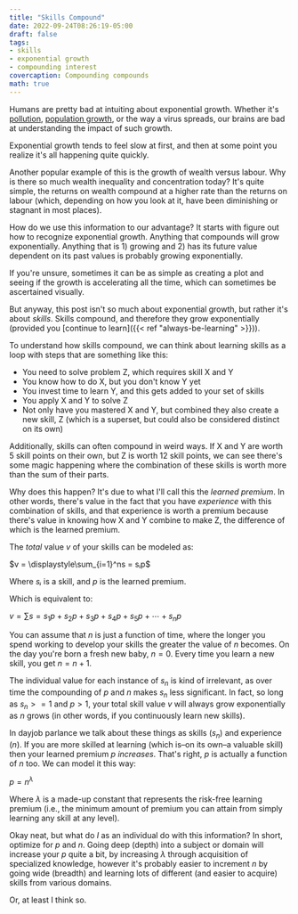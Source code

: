 ```yaml
---
title: "Skills Compound"
date: 2022-09-24T08:26:19-05:00
draft: false
tags:
- skills
- exponential growth
- compounding interest
covercaption: Compounding compounds
math: true
---
```


Humans are pretty bad at intuiting about exponential growth. Whether it's
[pollution](https://gml.noaa.gov/ccgg/trends/mlo.html), [population
growth](https://www.youtube.com/watch?v=8x98KFcMJeo), or the way a virus
spreads, our brains are bad at understanding the impact of such growth.

Exponential growth tends to feel slow at first, and then at some point you
realize it's all happening quite quickly.

Another popular example of this is the growth of wealth versus labour. Why is
there so much wealth inequality and concentration today? It's quite simple, the
returns on wealth compound at a higher rate than the returns on labour (which,
depending on how you look at it, have been diminishing or stagnant in most
places).

How do we use this information to our advantage? It starts with figure out how
to recognize exponential growth. Anything that compounds will grow
exponentially. Anything that is 1) growing and 2) has its future value dependent
on its past values is probably growing exponentially.

If you're unsure, sometimes it can be as simple as creating a plot and seeing if
the growth is accelerating all the time, which can sometimes be ascertained
visually.

But anyway, this post isn't so much about exponential growth, but rather it's about _skills_. Skills compound, and therefore they grow exponentially (provided you [continue to learn]({{< ref "always-be-learning" >}})).

To understand how skills compound, we can think about learning skills as a loop
with steps that are something like this:

* You need to solve problem Z, which requires skill X and Y
* You know how to do X, but you don't know Y yet
* You invest time to learn Y, and this gets added to your set of skills
* You apply X and Y to solve Z
* Not only have you mastered X and Y, but combined they also create a new skill, Z (which is a superset, but could also be considered distinct on its own)

Additionally, skills can often compound in weird ways. If X and Y are worth 5 skill points on their own, but Z is worth 12 skill points, we can see there's some magic happening where the combination of these skills is worth more than the sum of their parts.

Why does this happen? It's due to what I'll call this the _learned premium_. In
other words, there's value in the fact that you have _experience_ with this
combination of skills, and that experience is worth a premium because there's
value in knowing how X and Y combine to make Z, the difference of which is the
learned premium.

The _total_ value $v$ of your skills can be modeled as:

$v = \displaystyle\sum_{i=1}^ns = sᵢp$

Where $sᵢ$ is a skill, and $p$ is the learned premium.

Which is equivalent to:

$v = \displaystyle\sum_{}s = s_{1}p + s_{2}p + s_{3}p + s_{4}p + s_{5}p + \cdots + s_{n}p$

You can assume that $n$ is just a function of time, where the longer you spend working to develop your skills the greater the value of $n$ becomes. On the day you're born a fresh new baby, $n = 0$. Every time you learn a new skill, you get $n = n + 1$.

The individual value for each instance of $s_{n}$ is kind of irrelevant, as over
time the compounding of $p$ and $n$ makes $s_{n}$ less significant. In fact, so
long as $s_{n} >= 1$ and $p > 1$, your total skill value $v$ will always grow
exponentially as $n$ grows (in other words, if you continuously learn new skills).

In dayjob parlance we talk about these things as skills ($s_{n}$) and experience
($n$). If you are more skilled at learning (which is–on its own–a valuable
skill) then your learned premium $p$ _increases_. That's right, $p$ is actually
a function of $n$ too. We can model it this way:

$p = n^\lambda$

Where $\lambda$ is a made-up constant that represents the risk-free learning
premium (i.e., the minimum amount of premium you can attain from simply learning
any skill at any level).

Okay neat, but what do _I_ as an individual do with this information? In short,
optimize for $p$ and $n$. Going deep (depth) into a subject or domain will
increase your $p$ quite a bit, by increasing $\lambda$ through acquisition of
specialized knowledge, however it's probably easier to increment $n$ by going
wide (breadth) and learning lots of different (and easier to acquire) skills
from various domains.

Or, at least I think so.
